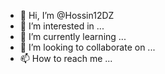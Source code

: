 - 👋 Hi, I’m @Hossin12DZ
- 👀 I’m interested in ...
- 🌱 I’m currently learning ...
- 💞️ I’m looking to collaborate on ...
- 📫 How to reach me ...

<!---
Hossin12DZ/Hossin12DZ is a ✨ special ✨ repository because its `README.md` (this file) appears on your GitHub profile.
You can click the Preview link to take a look at your changes.
--->


